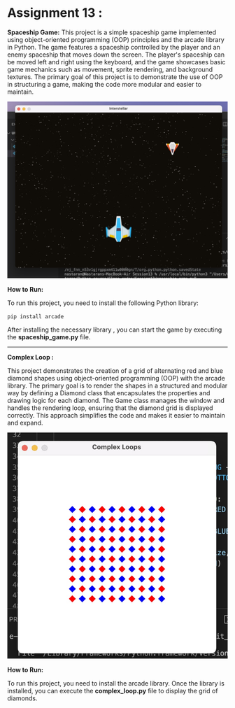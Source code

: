 # Assignment 13 :

**Spaceship Game:**
This project is a simple spaceship game implemented using object-oriented programming (OOP) principles and the arcade library in Python. The game features a spaceship controlled by the player and an enemy spaceship that moves down the screen. The player's spaceship can be moved left and right using the keyboard, and the game showcases basic game mechanics such as movement, sprite rendering, and background textures. The primary goal of this project is to demonstrate the use of OOP in structuring a game, making the code more modular and easier to maintain.

![Screen Shot](Images/img1.jpg)

**How to Run:**

To run this project, you need to install the following Python library:

```python
pip install arcade
```

After installing the necessary library , you can start the game by executing the **spaceship_game.py** file.


---

**Complex Loop :**

This project demonstrates the creation of a grid of alternating red and blue diamond shapes using object-oriented programming (OOP) with the arcade library. The primary goal is to render the shapes in a structured and modular way by defining a Diamond class that encapsulates the properties and drawing logic for each diamond. The Game class manages the window and handles the rendering loop, ensuring that the diamond grid is displayed correctly. This approach simplifies the code and makes it easier to maintain and expand.

![Screen Shot](Images/img2.jpg)

**How to Run:**

To run this project, you need to install the arcade library.
Once the library is installed, you can execute the **complex_loop.py** file to display the grid of diamonds.
